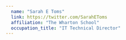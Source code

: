 ```yaml
---
  name: "Sarah E Toms"
  link: https://twitter.com/SarahEToms
  affiliation: "The Wharton School"
  occupation_title: "IT Technical Director"
---
```

